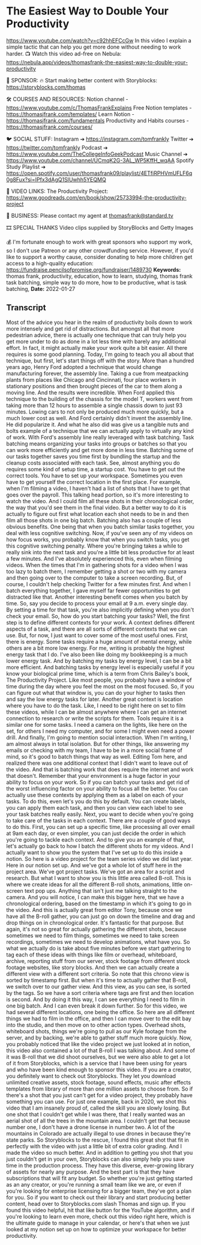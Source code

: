 # The Easiest Way to Double Your Productivity
https://www.youtube.com/watch?v=c92hhEFCcGw
In this video I explain a simple tactic that can help you get more done without needing to work harder.
📺 Watch this video ad-free on Nebula: https://nebula.app/videos/thomasfrank-the-easiest-way-to-double-your-productivity

🦙 SPONSOR: 
🔥 Start making better content with Storyblocks: https://storyblocks.com/thomas

🛠 COURSES AND RESOURCES: 
Notion channel - https://www.youtube.com/c/ThomasFrankExplains
Free Notion templates - https://thomasjfrank.com/templates/
Learn Notion - https://thomasjfrank.com/fundamentals
Productivity and Habits courses - https://thomasjfrank.com/courses/

🐦 SOCIAL STUFF:
Instagram ➔ https://instagram.com/tomfrankly
Twitter ➔ https://twitter.com/tomfrankly
Podcast ➔ https://www.youtube.com/TheCollegeInfoGeekPodcast
Music Channel ➔ https://www.youtube.com/channel/UCmqK2G-3AL_WP5KffH_wqAA
Spotify Study Playlist ➔ https://open.spotify.com/user/thomasfrank09/playlist/4ETfiRPHVmUFLF6q0g8Fux?si=IPfx3dAgQ1SIUwhh5YEQMQ

🔗 VIDEO LINKS:
The Productivity Project: https://www.goodreads.com/en/book/show/25733994-the-productivity-project

👐 BUSINESS:
Please contact my agent at thomasfrank@standard.tv

🎞 SPECIAL THANKS
Video clips supplied by StoryBlocks and Getty Images

💰 I'm fortunate enough to work with great sponsors who support my work, so I don't use Patreon or any other crowdfunding service. However, if you'd like to support a worthy cause, consider donating to help more children get access to a high-quality education: https://fundraise.pencilsofpromise.org/fundraiser/1489730
**Keywords:** thomas frank, productivity, education, how to learn, studying, thomas frank task batching, simple way to do more, how to be productive, what is task batching, 
**Date:** 2022-01-27

## Transcript
 Most of the advice you hear in the realm of productivity boils down to work more intensely and get rid of distractions. But amongst all that more pedestrian advice, there is actually one technique that can truly help you get more under to do as done in a lot less time with barely any additional effort. In fact, it might actually make your work quite a bit easier. All there requires is some good planning. Today, I'm going to teach you all about that technique, but first, let's start things off with the story. More than a hundred years ago, Henry Ford adopted a technique that would change manufacturing forever, the assembly line. Taking a cue from meatpacking plants from places like Chicago and Cincinnati, four place workers in stationary positions and then brought pieces of the car to them along a moving line. And the results were incredible. When Ford applied this technique to the building of the chassis for the model T, workers went from taking more than 12 hours to assemble a single chassis down to just 93 minutes. Lowing cars to not only be produced much more quickly, but a much lower cost as well. And Ford certainly didn't invent the assembly line. He did popularize it. And what he also did was give us a tangible nuts and bolts example of a technique that we can actually apply to virtually any kind of work. With Ford's assembly line really leveraged with task batching. Task batching means organizing your tasks into groups or batches so that you can work more efficiently and get more done in less time. Batching some of our tasks together saves you time first by bundling the startup and the cleanup costs associated with each task. See, almost anything you do requires some kind of setup time, a startup cost. You have to get out the correct tools. You have to set up your workspace. Sometimes you even have to get yourself the correct location in the first place. For example, when I'm filming a video, I haven't had a list of shots that I have to get that goes over the payroll. This talking head portion, so it's more interesting to watch the video. And I could film all these shots in their chronological order, the way that you'd see them in the final video. But a better way to do it is actually to figure out first what location each shot needs to be in and then film all those shots in one big batch. Batching also has a couple of less obvious benefits. One being that when you batch similar tasks together, you deal with less cognitive switching. Now, if you've seen any of my videos on how focus works, you probably know that when you switch tasks, you get this cognitive switching penalty. Where you're bringing takes a while to really sink into the next task and you're a little bit less productive for at least a few minutes. And I've absolutely experienced this, even when filming videos. When the times that I'm in gathering shots for a video when I was too lazy to batch them, I remember getting a shot or two with my camera and then going over to the computer to take a screen recording. But, of course, I couldn't help checking Twitter for a few minutes first. And when I batch everything together, I gave myself far fewer opportunities to get distracted like that. Another interesting benefit comes when you batch by time. So, say you decide to process your email at 9 a.m. every single day. By setting a time for that task, you're also implicitly defining when you don't check your email. So, how do you start batching your tasks? Well, the first step is to define different contexts for your work. A context defines different aspects of a task, and there are all sorts of different contexts that we can use. But, for now, I just want to cover some of the most useful ones. First, there is energy. Some tasks require a huge amount of mental energy, while others are a bit more low energy. For me, writing is probably the highest energy task that I do. I've also been like doing my bookkeeping is a much lower energy task. And by batching my tasks by energy level, I can be a bit more efficient. And batching tasks by energy level is especially useful if you know your biological prime time, which is a term from Chris Bailey's book, The Productivity Project. Like most people, you probably have a window of time during the day where you feel the most on the most focused. So, if you can figure out what that window is, you can do your higher to tasks then and say the low energy tasks for later. Another great context is location where you have to do the task. Like, I need to be right here on set to film these videos, while I can be almost anywhere where I can get an internet connection to research or write the scripts for them. Tools require it is a similar one for some tasks. I need a camera on the lights, like here on the set, for others I need my computer, and for some I might even need a power drill. And finally, I'm going to mention social interaction. When I'm writing, I am almost always in total isolation. But for other things, like answering my emails or checking with my team, I have to be in a more social frame of mind, so it's good to batch things that way as well. Editing Tom here, and realized there was one additional context that I didn't want to leave out of the video. And that is batching work that does require the internet and work that doesn't. Remember that your environment is a huge factor in your ability to focus on your work. So if you can batch your tasks and get rid of the worst influencing factor on your ability to focus all the better. You can actually use these contexts by applying them as a label on each of your tasks. To do this, even let's you do this by default. You can create labels, you can apply them each task, and then you can view each label to see your task batches really easily. Next, you want to decide when you're going to take care of the tasks in each context. There are a couple of good ways to do this. First, you can set up a specific time, like processing all over email at 9am each day, or even simpler, you can just decide the order in which you're going to tackle each context. And to give you an example of that, let's actually go back to how I batch the different shots for my videos. And I actually want to show you the system that I've set up to do this inside a notion. So here is a video project for the team series video we did last year. Here in our notion set up. And we've got a whole lot of stuff here in the project area. We've got project tasks. We've got an area for a script and research. But what I want to show you is this little area called B-roll. This is where we create ideas for all the different B-roll shots, animations, little on-screen text pop ups. Anything that isn't just me talking straight to the camera. And you will notice, I can make this bigger here, that we have a chronological ordering, based on the timestamp in which it's going to go in the video. And this is actually great from editor Tony, because once we have all the B-roll gather, you can just go on down the timeline and drag and drop things on in chronological order. It's fantastic for that purpose. But again, it's not so great for actually gathering the different shots, because sometimes we need to film things, sometimes we need to take screen recordings, sometimes we need to develop animations, what have you. So what we actually do is take about five minutes before we start gathering to tag each of these ideas with things like film or overhead, whiteboard, archive, reporting stuff from our server, stock footage from different stock footage websites, like story blocks. And then we can actually create a different view with a different sort criteria. So note that this chrono view is sorted by timestamp first. But when it's time to actually gather that B-roll, we switch over to our gather view. And this view, as you can see, is sorted by the tags. So we have a sort criteria where tags are first and then location is second. And by doing it this way, I can see everything I need to film in one big batch. And I can even break it down further. So for this video, we had several different locations, one being the office. So here are all different things we had to film in the office, and then I can move over to the edit bay into the studio, and then move on to other action types. Overhead shots, whiteboard shots, things we're going to pull as our Kyle footage from the server, and by backing, we're able to gather stuff much more quickly. Now, you probably noticed that like the video project we just looked at in notion, this video also contained a lot of that B-roll I was talking about. And some of it was B-roll that we did shoot ourselves, but we were also able to get a lot of it from Storyblocks, which is a service that I have been using for years and who have been kind enough to sponsor this video. If you are a creator, you definitely want to check out Storyblocks. They let you download unlimited creative assets, stock footage, sound effects, music after effects templates from library of more than one million assets to choose from. So if there's a shot that you just can't get for a video project, they probably have something you can use. For just one example, back in 2020, we shot this video that I am insanely proud of, called the skill you are slowly losing. But one shot that I couldn't get while I was there, that I really wanted was an aerial shot of all the trees in the mountain area. I couldn't get that because number one, I don't have a drone license in number two. A lot of the mountains in Colorado are actually illegal to use drones in because they're state parks. So Storyblocks to the rescue, I found this great shot that fit in perfectly with the video with just a little bit of extra color grading. And I made the video so much better. And in addition to getting you shot that you just couldn't get in your own, Storyblocks can also simply help you save time in the production process. They have this diverse, ever-growing library of assets for nearly any purpose. And the best part is that they have subscriptions that will fit any budget. So whether you're just getting started as an any creator, or you're running a small team like we are, or even if you're looking for enterprise licensing for a bigger team, they've got a plan for you. So if you want to check out their library and start producing better content, head over to Storyblocks.com slash Thomas and sign up. If you found this video helpful, hit that like button for the YouTube algorithm, and if you're looking to learn even more, check out this video right here, which is the ultimate guide to manage in your calendar, or here's that when we just looked at my notion set up on how to optimize your workspace for better productivity.

